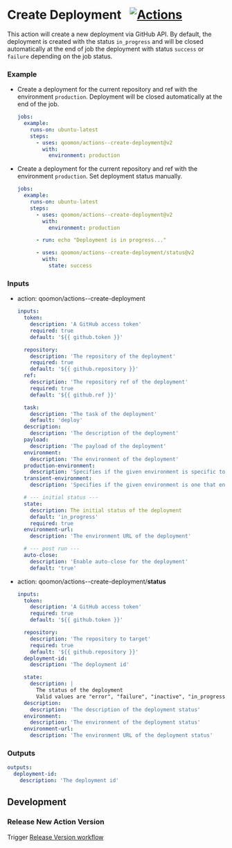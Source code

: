 # Create Deployment &nbsp; [![Actions](https://img.shields.io/badge/qoomon-GitHub%20Actions-blue)](https://github.com/qoomon/actions)

This action will create a new deployment via GitHub API.
By default, the deployment is created with the status `in_progress`
and will be closed  automatically at the end of job the deployment with status `success` or `failure` depending on the job status.

### Example

- Create a deployment for the current repository and ref with the environment `production`.
  Deployment will be closed automatically at the end of the job.
  ```yaml
  jobs:
    example:
      runs-on: ubuntu-latest
      steps:
        - uses: qoomon/actions--create-deployment@v2
          with:
            environment: production
  ```
- Create a deployment for the current repository and ref with the environment `production`.
  Set deployment status manually.
  ```yaml
  jobs:
    example:
      runs-on: ubuntu-latest
      steps:
        - uses: qoomon/actions--create-deployment@v2
          with:
            environment: production

        - run: echo "Deployment is in progress..."

        - uses: qoomon/actions--create-deployment/status@v2
          with:
            state: success
  ```

### Inputs

- action: qoomon/actions--create-deployment
  ```yaml
  inputs:
    token:
      description: 'A GitHub access token'
      required: true
      default: '${{ github.token }}'

    repository:
      description: 'The repository of the deployment'
      required: true
      default: '${{ github.repository }}'
    ref:
      description: 'The repository ref of the deployment'
      required: true
      default: '${{ github.ref }}'

    task:
      description: 'The task of the deployment'
      default: 'deploy'
    description:
      description: 'The description of the deployment'
    payload:
      description: 'The payload of the deployment'
    environment:
      description: 'The environment of the deployment'
    production-environment:
      description: 'Specifies if the given environment is specific to the deployment and will no longer exist at some point in the future. Default: `false`'
    transient-environment:
      description: 'Specifies if the given environment is one that end-users directly interact with. Default: `true` when `environment` is `production` and `false` otherwise.'

    # --- initial status ---
    state:
      description: The initial status of the deployment
      default: 'in_progress'
      required: true
    environment-url:
      description: 'The environment URL of the deployment'

    # --- post run ---
    auto-close:
      description: 'Enable auto-close for the deployment'
      default: 'true'
  ```
- action: qoomon/actions--create-deployment/**status**
  ```yaml
  inputs:
    token:
      description: 'A GitHub access token'
      required: true
      default: '${{ github.token }}'

    repository:
      description: 'The repository to target'
      required: true
      default: '${{ github.repository }}'
    deployment-id:
      description: 'The deployment id'

    state:
      description: |
        The status of the deployment
        Valid values are "error", "failure", "inactive", "in_progress", "queued", "pending", or "success"
    description:
      description: 'The description of the deployment status'
    environment:
      description: 'The environment of the deployment status'
    environment-url:
      description: 'The environment URL of the deployment status'
  ```

### Outputs

```yaml
outputs:
  deployment-id:
    description: 'The deployment id'
```

## Development

### Release New Action Version

Trigger [Release Version workflow](/actions/workflows/action-release.yaml)
